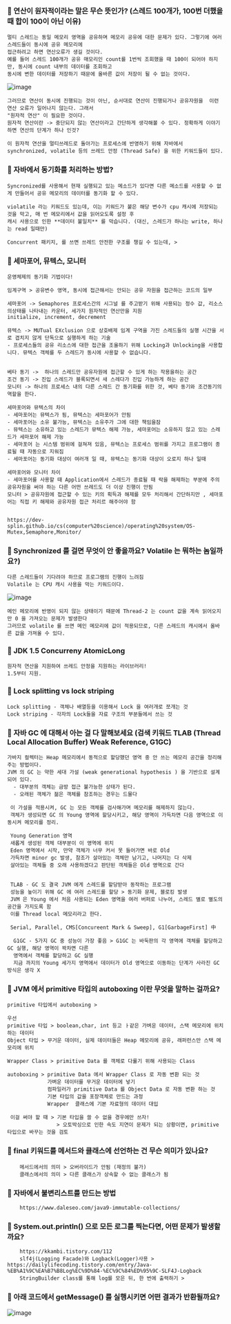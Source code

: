 
### 📌 연산이 원자적이라는 말은 무슨 뜻인가? (스레드 100개가, 100번 더했을 때 합이 100이 아닌 이유)

    멀티 스레드는 동일 메모리 영역을 공유하며 메모리 공유에 대한 문제가 있다. 그렇기에 여러 스레드들이 동시에 공유 메모리에 
    접근하려고 하면 연산오류가 생길 것이다.
    예를 들어 스레드 100개가 공유 매모리인 count를 1번씩 조회했을 때 100이 되어야 하지만, 동시에 count 내부의 데이터를 조회하고 
    동시에 변한 데이터를 저장하기 때문에 올바른 값이 저장이 될 수 없는 것이다.

![image](https://user-images.githubusercontent.com/35947667/192131534-78df1cdf-0c5e-4336-9f23-ca5c085bedeb.png)

    그러므로 연산이 동시에 진행되는 것이 아닌, 순서대로 연산이 진행되거나 공유자원을  이런 연산 오류가 일어나지 않는다. 그래서
    "원자적 연산" 이 필요한 것이다.
    원자적 연산이란 -> 중단되지 않는 연산이라고 간단하게 생각해볼 수 있다. 정확하게 이야기 하면 연산의 단계가 하나 인것?
    
    이 원자적 연산을 멀티쓰레드로 돌아가는 프로세스에 반영하기 위해 자바에서 synchronized, volatile 등의 쓰레드 안정 (Thread Safe) 을 위한 키워드들이 있다.
  
    

### 📌 자바에서 동기화를 처리하는 방법?
    Syncronized를 사용해서 현재 실행되고 있는 메소드가 있다면 다른 메소드를 사용할 수 없게 만들어서 공유 메모리의 데이터를 동기화 할 수 있다.
    
    violatile 라는 키워드도 있는데, 이는 키워드가 붙은 해당 변수가 cpu 캐시에 저장되는 것을 막고, 매 번 메모리에서 값을 읽어오도록 설정 후 
    캐시 사용으로 인한 **데이터 불일치** 를 막습니다. (대신, 스레드가 하나는 write, 하나는 read 일때만)
    
    Concurrent 패키지, 를 쓰면 쓰레드 안전한 구조를 챙길 수 있는데, > 

### 📌 세마포어, 뮤텍스, 모니터
    운영체제의 동기화 기법이다!
    
    임계구역 > 공유변수 영역, 동시에 접근해서는 안되는 공유 자원을 접근하는 코드의 일부
    
    세마포어 -> Semaphores 프로세스간의 시그널 를 주고받기 위해 사용되는 정수 값, 리소스의상태를 나타내는 카운터, 세가지 원자적인 연산만을 지원
    initialize, increment, decrement
    
    뮤텍스 -> MUTual EXclusion 으로 상호배제 임계 구역을 가진 스레드들의 실행 시간을 서로 겹치지 않게 단독으로 실행하게 하는 기술
    - 프로세스들의 공유 리소스에 대한 접근을 조율하기 위해 Locking과 Unlocking을 사용합니다. 뮤텍스 객체를 두 스레드가 동시에 사용할 수 없습니다.
    
    
    베타 동기 ->  하나의 스레드만 공유자원에 접근할 수 있게 하는 작용을하는 공간
    조건 동기 -> 진입 스레드가 블록되면서 새 스레다가 진입 가능하게 하는 공간
    모니터 -> 하나의 프로세스 내의 다른 스레드 간 동기화를 위한 것, 베타 동기와 조건동기의 역할을 한다.
    
    세마포어와 뮤텍스의 차이
    - 세마포어는 뮤텍스가 됨, 뮤텍스는 세마포어가 안됨
    - 세마포어는 소유 불가능, 뮤텍스는 소유주가 그에 대한 책임을잠
    - 뮤텍스는 소유하고 있는 스레드가 뮤텍스 해제 가능, 세마포어는 소유하지 않고 있는 스레드가 세마포어 해제 가능
    - 세마포어 는 시스템 범위에 걸쳐져 있음, 뮤텍스는 프로세스 범위를 가지고 프로그램이 종료될 때 자동으로 지워짐
    - 세마포어는 동기화 대상이 여러개 일 때, 뮤텍스는 동기화 대상이 오로지 하나 일때
    
    세마포어와 모니터 차이 
    - 세마포어를 사용할 때 Application에서 스레드가 종료될 때 락을 해제하는 부분에 주의
    공유자원을 써야 하는 다른 어떤 쓰레드도 더 이상 진행이 안됨
    모니터 > 공유자원에 접근할 수 있는 키의 획득과 해제를 모두 처리해서 간단하지만 , 세마포어는 직접 키 해제와 공유자원 접근 처리르 해주어야 함
    
    
    https://dev-splin.github.io/cs(computer%20science)/operating%20system/OS-Mutex,Semaphore,Monitor/
    
    
 

### 📌 Synchronized 를 걸면 무엇이 안 좋을까요? Volatile 는 뭐하는 놈일까요?)
    다른 스레드들이 기다려야 하므로 프로그램의 진행이 느려짐
    Volatile 는 CPU 캐시 사용을 막는 키워드이다. 
    
![image](https://user-images.githubusercontent.com/35947667/192136677-74fdc214-2e44-4f8f-9f12-d0ca5d88ff33.png)

    메인 메모리에 반영이 되지 않는 상태이기 때문에 Thread-2 는 count 값을 계속 읽어오지만 0 을 가져오는 문제가 발생한다
    그러므로 volatile 를 쓰면 메인 메모리에 값이 적용되므로, 다른 스레드의 캐시에서 올바른 값을 가져올 수 있다.
    
    
    
### 📌 JDK 1.5 Concurreny AtomicLong
    원자적 연산을 지원하여 쓰레드 안정을 지원하는 라이브러리!
    1.5부터 지원.


### 📌 Lock splitting vs lock striping
    Lock splitting - 객체나 배열등을 이용해서 Lock 을 여러개로 쪼개는 것
    Lock striping - 각자의 Lock들을 자료 구조의 부분들에서 쓰는 것
    
### 📌 자바 GC 에 대해서 아는 걸 다 말해보세요 (검색 키워드 TLAB (Thread Local Allocation Buffer) Weak Reference, G1GC)
    가바지 컬렉터는 Heap 메모리에서 동적으로 할당했던 영역 중 안 쓰는 메모리 공간을 정리해주는 방법이다. 
    JVM 의 GC 는 약한 세대 가설 (weak generational hypothesis ) 을 기반으로 설계되어 있다.
      - 대부분의 객체는 금방 접근 불가능한 상태가 된다.
      - 오래된 객체가 젊은 객체를 참조하는 경우는 드물다
      
     이 가설을 적용시켜, GC 는 모든 객체를 검사해가며 메모리를 해제하지 않는다.
     객체가 생성되면 GC 의 Young 영역에 할당시키고, 해당 영역이 가득차면 다음 영역으로 이동시켜 메모리를 정리.
     
     Young Generation 영역
     새롭게 생성된 객체 대부분이 이 영역에 위치
     Eden 영역에서 시작, 만약 객체가 너무 커서 못 들어가면 바로 Old
     가득차면 minor gc 발생, 참조가 살아있는 객체만 남기고, 나머지는 다 삭제
     살아있는 객체들 중 오래 사용하겠다고 판단된 객체들은 Old 영역으로 간다
     
     
     TLAB - GC 도 결국 JVM 에게 스레드를 할당받아 동작하는 프로그램
     성능을 높이기 위해 GC 에 여러 스레드를 할당 > 동기화 문제, 블로킹 발생
     JVM 은 Young 에서 처음 사용되는 Eden 영역을 여러 버퍼로 나누어, 스레드 별로 별도의 공간을 가지도록 함
     이를 Thread local 메모리라고 한다. 
     
     Serial, Parallel, CMS[Concureent Mark & Sweep], G1[GarbageFirst] 中
     
      G1GC - 5가지 GC 중 성능이 가장 좋음 > G1GC 는 바둑판의 각 영역에 객체를 할당하고 GC 실행, 해당 영역이 꽉차면 다른 
      영역에서 객체를 할당하고 GC 실행
      지금 까지의 Young 세가지 영역에서 데이터가 Old 영역으로 이동하는 단계가 사라진 GC 방식은 생각 X
      
### 📌 JVM 에서 primitive 타입의 autoboxing 이란 무엇을 말하는 걸까요?
    primitive 타입에서 autoboxing > 
    
    우선
    primitive 타입 > boolean,char, int 등고 ㅏ같은 가벼운 데이터, 스택 메모리에 위치하는 데이터
    Object 타입 > 무거운 데이터, 실제 데이터들은 Heap 메모리에 공유, 래퍼런스만 스택 메모리에 위치
    
    Wrapper Class > primitive Data 를 객체로 다룰기 위해 사용되는 Class
    
    autoboxing > primitive Data 에서 Wrapper Class 로 자동 변환 되는 것
                 가벼운 데이터를 무거운 데이터에 넣기
                 컴파일러가 primitive Data 를 Object Data 로 자동 변환 하는 것
                 기본 타입의 값을 포장객체로 만드는 과정
                 Wrapper  클래스에 기본 자료형의 데이터 대입
     
     이걸 써야 할 때 > 기본 타입을 쓸 수 없을 경우에만 쓰자! 
                    > 오토박싱으로 인한 속도 지연이 문제가 되는 상황이면, primitive 타입으로 바꾸는 것을 검토
    
### 📌 final 키워드를 메서드와 클래스에 선언하는 건 무슨 의미가 있나요?
        메서드에서의 의미 > 오버라이드가 안됨 (재정의 불가)
        클래스에서의 의미 > 다른 클래스가 상속할 수 없는 클래스가 됨
        
### 📌 자바에서 불변리스트를 만드는 방법
        https://www.daleseo.com/java9-immutable-collections/


### 📌 System.out.println() 으로 모든 로그를 찍는다면, 어떤 문제가 발생할까요?
        https://kkambi.tistory.com/112
        slf4j(Logging Facade)와 Logback(Logger)사용 > https://dailylifecoding.tistory.com/entry/Java-%EB%A1%9C%EA%B7%B8Log%EC%9D%84-%EC%9C%84%ED%95%9C-SLF4J-Logback
        StringBuilder class를 통해 log를 모은 뒤, 한 번에 출력하기 > 
        
        
### 📌 아래 코드에서 getMessage() 를 실행시키면 어떤 결과가 반환될까요?
       

![image](https://user-images.githubusercontent.com/35947667/192131014-7d12ec82-0d3d-4fbe-9b8e-a82357e1fd1d.png)

